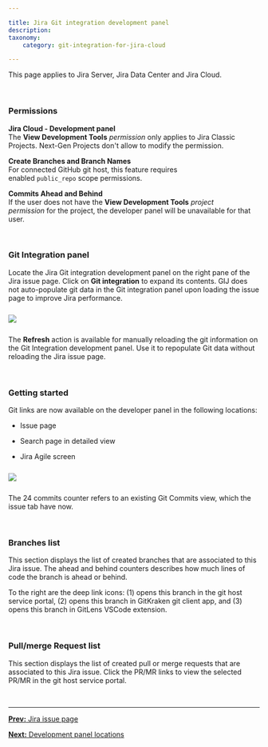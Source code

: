 ```yaml
---

title: Jira Git integration development panel
description:
taxonomy:
    category: git-integration-for-jira-cloud

---
```


This page applies to Jira Server, Jira Data Center and Jira Cloud.

&nbsp;

### Permissions

**Jira Cloud - Development panel**<br>
The **View Development Tools** _permission_ only applies to Jira Classic Projects. Next-Gen Projects don't allow to modify the permission.

**Create Branches and Branch Names**<br>
For connected GitHub git host, this feature requires enabled `public_repo` scope permissions.

**Commits Ahead and Behind**<br>
If the user does not have the **View Development Tools** _project permission_ for the project, the developer panel will be unavailable for that user.

&nbsp;

### Git Integration panel

Locate the Jira Git integration development panel on the right pane of the Jira issue page. Click on **Git integration** to expand its contents. GIJ does not auto-populate git data in the Git integration panel upon loading the issue page to improve Jira performance.

<img src='/wp-content/uploads/gij-cloud-jira-git-integration-panel-refresh.png' style='margin:25px auto;max-width:100%;display:block;' />

The **Refresh** action is available for manually reloading the git information on the Git Integration development panel. Use it to repopulate Git data without reloading the Jira issue page.

&nbsp;

### Getting started

Git links are now available on the developer panel in the following locations:

*   Issue page

*   Search page in detailed view

*   Jira Agile screen


<img src='/wp-content/uploads/gij-gitcloud-git-integration-panel.png' style='margin:25px auto;max-width:100%;display:block;' />

The 24 commits counter refers to an existing Git Commits view, which the issue tab have now.

&nbsp;

### Branches list

This section displays the list of created branches that are associated to this Jira issue. The ahead and behind counters describes how much lines of code the branch is ahead or behind.

To the right are the deep link icons: (1) opens this branch in the git host service portal, (2) opens this branch in GitKraken git client app, and (3) opens this branch in GitLens VSCode extension.

&nbsp;

### Pull/merge Request list

This section displays the list of created pull or merge requests that are associated to this Jira issue. Click the PR/MR links to view the selected PR/MR in the git host service portal.

&nbsp;
* * *

[**Prev:** Jira issue page](/git-integration-for-jira-cloud/jira-issue-page-gij-cloud)

[**Next:** Development panel locations](/git-integration-for-jira-cloud/development-panel-locations-gij-cloud)

